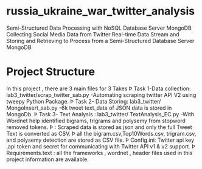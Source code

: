 # russia_ukraine_war_twitter_analysis
Semi-Structured Data Processing with NoSQL Database Server MongoDB
Collecting Social Media Data from Twitter Real-time Data Stream and Storing and Retrieving to Process from a Semi-Structured Database Server MongoDB

# Project Structure
In this project , there are 3 main files for 3 Takes
Þ Task 1-Data collection: lab3_twitter/scrap_twitter_sab.py
-Automating scraping twitter API V2 using tweepy Python Package.
Þ Task 2- Data Storing: lab3_twitter/ MongoInsert_sab.py
-6k tweet text_data of JSON data is stored in MongoDb.
Þ Task 3- Text Analysis : lab3_twitter/ TextAnalysis_EC.py
-With Wordnet help identified bigrams, trigrams and polysemy from stopword removed tokens.
Þ : Scraped data is stored as json and only the full Tweet Text is converted as CSV.
Þ all the bigram.csv,Top10Words.csv, trigram.csv, and polysemy detection are stored
as CSV file.
Þ Config.ini: Twitter api key ,api token and secret for communicating with Twitter API v1 & v2 support.
Þ Requirements.text : all the frameworks , wordnet , header files used in this project information are
available.

